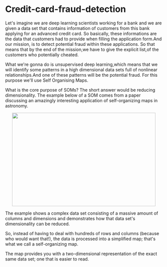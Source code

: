 # Credit-card-fraud-detection

Let's imagine we are deep learning scientists working for a bank and we are given a data set that contains information of customers from this bank applying for an advanced credit card. So basically, these informations are the data that customers had to provide when filling the application form.And our mission, is to detect potential fraud within these applications.
So that means that by the end of the mission,we have to give the explicit list,of the customers who potentially cheated.

What we're gonna do is unsupervised deep learning,which means that we will identify some patterns in a high dimensional data sets full of nonlinear relationships.And one of these patterns will be the potential fraud. For this purpose we'll use Self Organising Maps.

What is the core purpose of SOMs?
The short answer would be reducing dimensionality. The example below of a SOM comes from a paper discussing an amazingly interesting application of self-organizing maps in astronomy.

<p align="center">
  <img width="460" height="300" src="https://sds-platform-private.s3-us-east-2.amazonaws.com/uploads/66_blog_image_3.png">
</p>

The example shows a complex data set consisting of a massive amount of columns and dimensions and demonstrates how that data set's dimensionality can be reduced.

So, instead of having to deal with hundreds of rows and columns (because who would want that!), the data is processed into a simplified map; that's what we call a self-organizing map.

The map provides you with a two-dimensional representation of the exact same data set; one that is easier to read.
